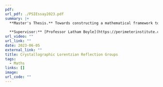 ```yaml
---
pdf: 
url_pdf: ./PSIEssay2023.pdf
summary: |+
  **Master's Thesis.** Towards constructing a mathematical framework to generalise the use of reflection groups in classifying discrete symmetries of Lorentzian spaces. We present a generalisation of the notion of crystallographic symmetry and demonstrate substantial differences between reflection groups in Euclidean and Lorentzian spaces. 
  
  **Supervisor:** [Professor Latham Boyle](https://perimeterinstitute.ca/people/latham-boyle).
url_video: ""
url_link: ""
date: 2023-06-05
external_link: ""
title: Crystallographic Lorentzian Reflection Groups
tags:
  - Maths
links: []
image: 
url_code: ""
---
```


